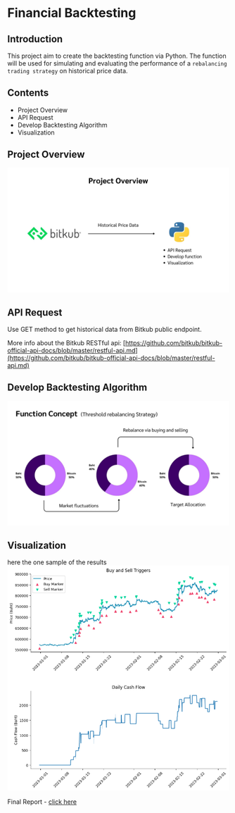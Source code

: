 # Financial Backtesting

## Introduction
This project aim to create the backtesting function via Python. The function will be used for simulating and evaluating the performance of a `rebalancing trading strategy` on historical price data.

## Contents
- Project Overview
- API Request
- Develop Backtesting Algorithm
- Visualization

## Project Overview
![project overview](project_overview.jpg)

## API Request
Use  GET method to get historical data from Bitkub public endpoint.

More info about the Bitkub RESTful api: [https://github.com/bitkub/bitkub-official-api-docs/blob/master/restful-api.md](https://github.com/bitkub/bitkub-official-api-docs/blob/master/restful-api.md)

## Develop Backtesting Algorithm
![function concept](function_concept.jpg)

## Visualization
here the one sample of the results 
![sample results](charts/bull_market.png)

Final Report - [click here](https://www.canva.com/design/DAFzcCmUMtQ/KcfKCJy8nIVQWXZxZsQiAg/edit?utm_content=DAFzcCmUMtQ&utm_campaign=designshare&utm_medium=link2&utm_source=sharebutton)